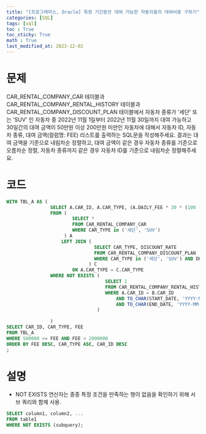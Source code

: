 ```yaml
---
title: "[프로그래머스, Oracle] 특정 기간동안 대여 가능한 자동차들의 대여비용 구하기"
categories: [SQL]
tags: [sql]
toc : True
toc_sticky: True
math : True
last_modified_at: 2023-12-02
---
```


# 문제
CAR_RENTAL_COMPANY_CAR 테이블과 CAR_RENTAL_COMPANY_RENTAL_HISTORY 테이블과 CAR_RENTAL_COMPANY_DISCOUNT_PLAN 테이블에서 자동차 종류가 '세단' 또는 'SUV' 인 자동차 중 2022년 11월 1일부터 2022년 11월 30일까지 대여 가능하고 30일간의 대여 금액이 50만원 이상 200만원 미만인 자동차에 대해서 자동차 ID, 자동차 종류, 대여 금액(컬럼명: FEE) 리스트를 출력하는 SQL문을 작성해주세요. 결과는 대여 금액을 기준으로 내림차순 정렬하고, 대여 금액이 같은 경우 자동차 종류를 기준으로 오름차순 정렬, 자동차 종류까지 같은 경우 자동차 ID를 기준으로 내림차순 정렬해주세요.

# 코드
```sql
WITH TBL_A AS (
                SELECT A.CAR_ID, A.CAR_TYPE, (A.DAILY_FEE * 30 * (100 - C.DISCOUNT_RATE) / 100) AS FEE
                FROM (
                        SELECT * 
                        FROM CAR_RENTAL_COMPANY_CAR 
                        WHERE CAR_TYPE in ('세단', 'SUV')
                     ) A
                    LEFT JOIN (
                                SELECT CAR_TYPE, DISCOUNT_RATE 
                                FROM CAR_RENTAL_COMPANY_DISCOUNT_PLAN 
                                WHERE CAR_TYPE in ('세단', 'SUV') AND DURATION_TYPE = '30일 이상'
                              ) C
                        ON A.CAR_TYPE = C.CAR_TYPE
                WHERE NOT EXISTS (
                                    SELECT 1
                                    FROM CAR_RENTAL_COMPANY_RENTAL_HISTORY B
                                    WHERE A.CAR_ID = B.CAR_ID
                                        AND TO_CHAR(START_DATE, 'YYYY-MM-DD') <= '2022-11-30' 
                                        AND TO_CHAR(END_DATE, 'YYYY-MM-DD') >= '2022-11-01'
                                 )
                    
                )
SELECT CAR_ID, CAR_TYPE, FEE
FROM TBL_A
WHERE 500000 <= FEE AND FEE < 2000000
ORDER BY FEE DESC, CAR_TYPE ASC, CAR_ID DESC
;
```

# 설명
- NOT EXISTS 연산자는 종종 특정 조건을 만족하는 행이 없음을 확인하기 위해 서브 쿼리와 함께 사용. 
```sql
SELECT column1, column2, ...
FROM table1
WHERE NOT EXISTS (subquery);
```